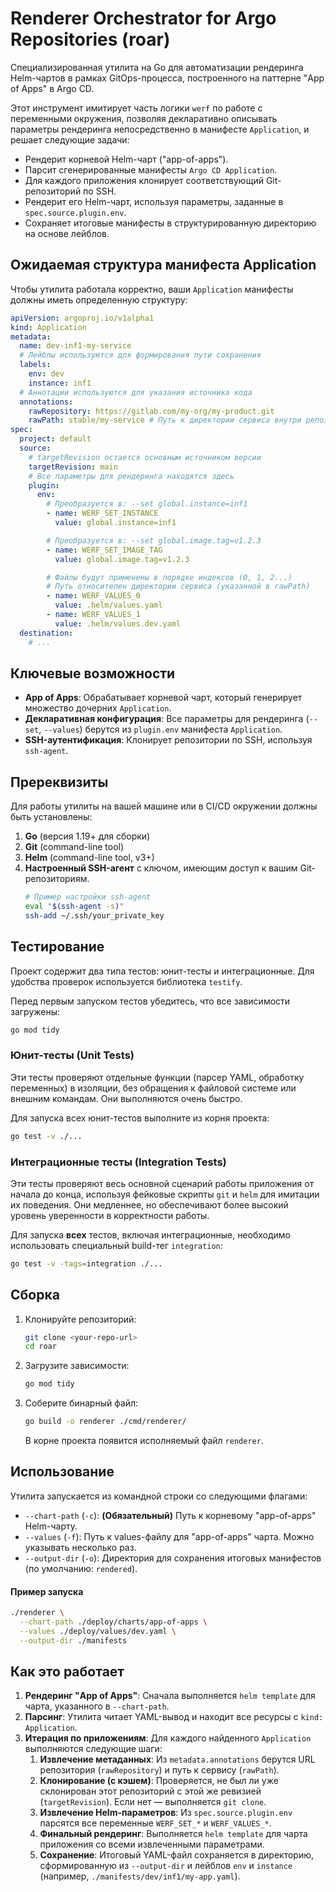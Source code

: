 # Renderer Orchestrator for Argo Repositories (roar)

Специализированная утилита на Go для автоматизации рендеринга Helm-чартов в рамках GitOps-процесса, построенного на паттерне "App of Apps" в Argo CD.

Этот инструмент имитирует часть логики `werf` по работе с переменными окружения, позволяя декларативно описывать параметры рендеринга непосредственно в манифесте `Application`, и решает следующие задачи:

-   Рендерит корневой Helm-чарт ("app-of-apps").
-   Парсит сгенерированные манифесты `Argo CD Application`.
-   Для каждого приложения клонирует соответствующий Git-репозиторий по SSH.
-   Рендерит его Helm-чарт, используя параметры, заданные в `spec.source.plugin.env`.
-   Сохраняет итоговые манифесты в структурированную директорию на основе лейблов.

## Ожидаемая структура манифеста Application

Чтобы утилита работала корректно, ваши `Application` манифесты должны иметь определенную структуру:

```yaml
apiVersion: argoproj.io/v1alpha1
kind: Application
metadata:
  name: dev-inf1-my-service
  # Лейблы используются для формирования пути сохранения
  labels:
    env: dev
    instance: inf1
  # Аннотации используются для указания источника кода
  annotations:
    rawRepository: https://gitlab.com/my-org/my-product.git
    rawPath: stable/my-service # Путь к директории сервиса внутри репозитория
spec:
  project: default
  source:
    # targetRevision остается основным источником версии
    targetRevision: main
    # Все параметры для рендеринга находятся здесь
    plugin:
      env:
        # Преобразуется в: --set global.instance=inf1
        - name: WERF_SET_INSTANCE
          value: global.instance=inf1

        # Преобразуется в: --set global.image.tag=v1.2.3
        - name: WERF_SET_IMAGE_TAG
          value: global.image.tag=v1.2.3

        # Файлы будут применены в порядке индексов (0, 1, 2...)
        # Путь относителен директории сервиса (указанной в rawPath)
        - name: WERF_VALUES_0
          value: .helm/values.yaml
        - name: WERF_VALUES_1
          value: .helm/values.dev.yaml
  destination:
    # ...
```

## Ключевые возможности

-   **App of Apps**: Обрабатывает корневой чарт, который генерирует множество дочерних `Application`.
-   **Декларативная конфигурация**: Все параметры для рендеринга (`--set`, `--values`) берутся из `plugin.env` манифеста `Application`.
-   **SSH-аутентификация**: Клонирует репозитории по SSH, используя `ssh-agent`.

## Пререквизиты

Для работы утилиты на вашей машине или в CI/CD окружении должны быть установлены:

1.  **Go** (версия 1.19+ для сборки)
2.  **Git** (command-line tool)
3.  **Helm** (command-line tool, v3+)
4.  **Настроенный SSH-агент** с ключом, имеющим доступ к вашим Git-репозиториям.
    ```bash
    # Пример настройки ssh-agent
    eval "$(ssh-agent -s)"
    ssh-add ~/.ssh/your_private_key
    ```

## Тестирование

Проект содержит два типа тестов: юнит-тесты и интеграционные. Для удобства проверок используется библиотека `testify`.

Перед первым запуском тестов убедитесь, что все зависимости загружены:
```bash
go mod tidy
```

### Юнит-тесты (Unit Tests)

Эти тесты проверяют отдельные функции (парсер YAML, обработку переменных) в изоляции, без обращения к файловой системе или внешним командам. Они выполняются очень быстро.

Для запуска всех юнит-тестов выполните из корня проекта:
```bash
go test -v ./...
```

### Интеграционные тесты (Integration Tests)

Эти тесты проверяют весь основной сценарий работы приложения от начала до конца, используя фейковые скрипты `git` и `helm` для имитации их поведения. Они медленнее, но обеспечивают более высокий уровень уверенности в корректности работы.


Для запуска **всех** тестов, включая интеграционные, необходимо использовать специальный build-тег `integration`:
```bash
go test -v -tags=integration ./...
```

## Сборка

1.  Клонируйте репозиторий:
    ```bash
    git clone <your-repo-url>
    cd roar
    ```
2.  Загрузите зависимости:
    ```bash
    go mod tidy
    ```
3.  Соберите бинарный файл:
    ```bash
    go build -o renderer ./cmd/renderer/
    ```
    В корне проекта появится исполняемый файл `renderer`.

## Использование

Утилита запускается из командной строки со следующими флагами:

-   `--chart-path` (`-c`): **(Обязательный)** Путь к корневому "app-of-apps" Helm-чарту.
-   `--values` (`-f`): Путь к values-файлу для "app-of-apps" чарта. Можно указывать несколько раз.
-   `--output-dir` (`-o`): Директория для сохранения итоговых манифестов (по умолчанию: `rendered`).

#### Пример запуска

```bash
./renderer \
  --chart-path ./deploy/charts/app-of-apps \
  --values ./deploy/values/dev.yaml \
  --output-dir ./manifests
```

## Как это работает

1.  **Рендеринг "App of Apps"**: Сначала выполняется `helm template` для чарта, указанного в `--chart-path`.
2.  **Парсинг**: Утилита читает YAML-вывод и находит все ресурсы с `kind: Application`.
3.  **Итерация по приложениям**: Для каждого найденного `Application` выполняются следующие шаги:
    1.  **Извлечение метаданных**: Из `metadata.annotations` берутся URL репозитория (`rawRepository`) и путь к сервису (`rawPath`).
    2.  **Клонирование (с кэшем)**: Проверяется, не был ли уже склонирован этот репозиторий с этой же ревизией (`targetRevision`). Если нет — выполняется `git clone`.
    3.  **Извлечение Helm-параметров**: Из `spec.source.plugin.env` парсятся все переменные `WERF_SET_*` и `WERF_VALUES_*`.
    4.  **Финальный рендеринг**: Выполняется `helm template` для чарта приложения со всеми извлеченными параметрами.
    5.  **Сохранение**: Итоговый YAML-файл сохраняется в директорию, сформированную из `--output-dir` и лейблов `env` и `instance` (например, `./manifests/dev/inf1/my-app.yaml`).